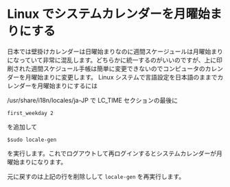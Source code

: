 # Linux でシステムカレンダーを月曜始まりにする

日本では壁掛けカレンダーは日曜始まりなのに週間スケージュールは月曜始まりになっていて非常に混乱します。どちらかに統一するのがいいのですが、上に印刷された週間スケジュール手帳は簡単に変更できないのでコンピュータのカレンダーを月曜始まりに変更します。 Linux システムで言語設定を日本語のままでカレンダーを月曜始まりにするには

/usr/share/i18n/locales/ja-JP で LC_TIME セクションの最後に

    first_weekday 2

を追加して

    $sudo locale-gen

を実行します。これでログアウトして再ログインするとシステムカレンダーが月曜始まりになります。

元に戻すのは上記の行を削除しして `locale-gen` を再実行します。
